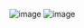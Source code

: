 ![image](https://user-images.githubusercontent.com/124692478/226136049-6e5e8172-0585-4da7-9eb5-b16076305d7c.png)
![image](https://user-images.githubusercontent.com/124692478/226136073-ab6da309-c1da-4708-b2be-644fbaec30be.png)
